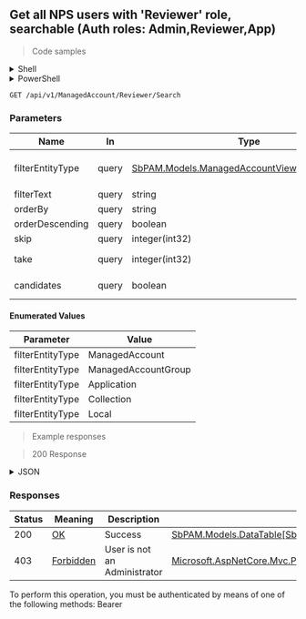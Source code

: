 
## Get all NPS users with 'Reviewer' role, searchable (Auth roles: Admin,Reviewer,App)

<a id="opIdReviewerSearch"></a>

> Code samples

<details><summary>Shell</summary>


```shell
# You can also use wget
curl -X GET /api/v1/ManagedAccount/Reviewer/Search \
  -H 'Accept: application/json' \
  -H 'Authorization: Bearer TOKEN'

```


</details>

<details><summary>PowerShell</summary>


```powershell
# PowerShell example

$NPSUrl = "https://localhost:6500"

$Login = @{
    Login = "User"
    Password = "Password"
}
# Cookie container for multi-factor authentication
$WebSession = New-Object Microsoft.PowerShell.Commands.WebRequestSession
$Token = Invoke-RestMethod -Url "$($NPSUrl)/signinBody" -Method POST -Body (ConvertTo-Json $Login) -WebSession $WebSession -ContentType "application/json"
$Token = Invoke-RestMethod -Url "$($NPSUrl)/signin2fa" -Method Post -Body $MfaCode -Headers @{Authorization = "Bearer $Token"} -WebSession $WebSession -ContentType "application/json"

$Headers = @{
    Authorization = "Bearer $Token"
}
Invoke-RestMethod -Method GET -Url "$($NPSUrl)/api/v1/ManagedAccount/Reviewer/Search -Headers $Headers -ContentType "application/json"
```


</details>

`GET /api/v1/ManagedAccount/Reviewer/Search`

<h3 id="get-all-nps-users-with-'reviewer'-role,-searchable-(auth-roles:-admin,reviewer,app)-parameters">Parameters</h3>

|Name|In|Type|Required|Description|
|---|---|---|---|---|
|filterEntityType|query|[SbPAM.Models.ManagedAccountViewEntityTypeEnum](../Models/sbpam.models.managedaccountviewentitytypeenum.md)|false|Entity type filter - user/group/application/collection/local user|
|filterText|query|string|false|Filter by text|
|orderBy|query|string|false|Sort by field|
|orderDescending|query|boolean|false|Sort descending/ascending|
|skip|query|integer(int32)|false|Start at this item (default: 0)|
|take|query|integer(int32)|false|Return this number of items (default: 100)|
|candidates|query|boolean|false|True for candidate reviewers, false for current reviewers|

#### Enumerated Values

|Parameter|Value|
|---|---|
|filterEntityType|ManagedAccount|
|filterEntityType|ManagedAccountGroup|
|filterEntityType|Application|
|filterEntityType|Collection|
|filterEntityType|Local|

> Example responses

> 200 Response

<details><summary>JSON</summary>


```json
{
  "data": [
    {
      "id": "497f6eca-6276-4993-bfeb-53cbbbba6f08",
      "name": "string",
      "email": "string",
      "samAccountName": "string",
      "domain": "string",
      "entityType": "ManagedAccount",
      "isReviewer": true
    }
  ],
  "recordsTotal": 0
}
```


</details>

<h3 id="get-all-nps-users-with-'reviewer'-role,-searchable-(auth-roles:-admin,reviewer,app)-responses">Responses</h3>

|Status|Meaning|Description|Schema|
|---|---|---|---|
|200|[OK](https://tools.ietf.org/html/rfc7231#section-6.3.1)|Success|[SbPAM.Models.DataTable[SbPAM.Models.ManagedAccountAndCollectionsView]](../Models/sbpam.models.datatable_sbpam.models.managedaccountandcollectionsview.md)|
|403|[Forbidden](https://tools.ietf.org/html/rfc7231#section-6.5.3)|User is not an Administrator|[Microsoft.AspNetCore.Mvc.ProblemDetails](../Models/microsoft.aspnetcore.mvc.problemdetails.md)|

<aside class="warning">
To perform this operation, you must be authenticated by means of one of the following methods:
Bearer
</aside>


